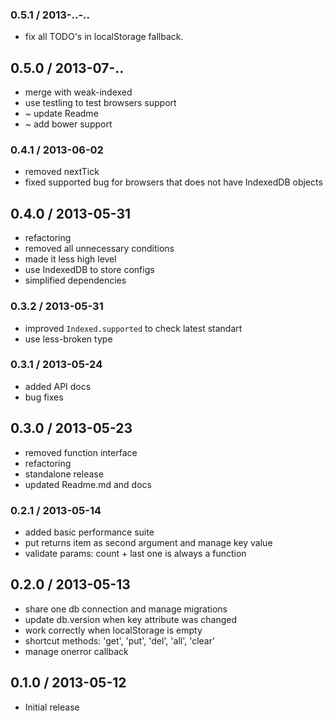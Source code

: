 ### 0.5.1 / 2013-..-..

  * fix all TODO's in localStorage fallback.

## 0.5.0 / 2013-07-..

  * merge with weak-indexed
  * use testling to test browsers support
  * ~ update Readme
  * ~ add bower support

### 0.4.1 / 2013-06-02

  * removed nextTick
  * fixed supported bug for browsers that does not have IndexedDB objects

## 0.4.0 / 2013-05-31

  * refactoring
  * removed all unnecessary conditions
  * made it less high level
  * use IndexedDB to store configs
  * simplified dependencies

### 0.3.2 / 2013-05-31

  * improved `Indexed.supported` to check latest standart
  * use less-broken type

### 0.3.1 / 2013-05-24

  * added API docs
  * bug fixes

## 0.3.0 / 2013-05-23

  * removed function interface
  * refactoring
  * standalone release
  * updated Readme.md and docs

### 0.2.1 / 2013-05-14

  * added basic performance suite
  * put returns item as second argument and manage key value
  * validate params: count + last one is always a function

## 0.2.0 / 2013-05-13

  * share one db connection and manage migrations
  * update db.version when key attribute was changed
  * work correctly when localStorage is empty
  * shortcut methods: 'get', 'put', 'del', 'all', 'clear'
  * manage onerror callback

## 0.1.0 / 2013-05-12

  * Initial release

